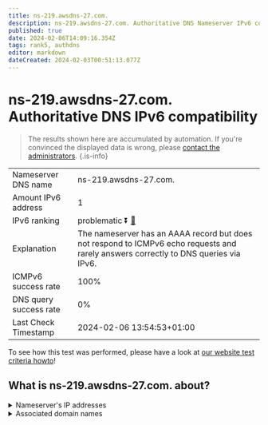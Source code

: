 ```yaml
---
title: ns-219.awsdns-27.com.
description: ns-219.awsdns-27.com. Authoritative DNS Nameserver IPv6 compatibility
published: true
date: 2024-02-06T14:09:16.354Z
tags: rank5, authdns
editor: markdown
dateCreated: 2024-02-03T00:51:13.077Z
---
```


# ns-219.awsdns-27.com. Authoritative DNS IPv6 compatibility

> The results shown here are accumulated by automation. If you're convinced the displayed data is wrong, please [contact the administrators](/howto/chat). 
{.is-info}




|   |   |
| - | - |
| Nameserver DNS name | ns-219.awsdns-27.com.
| Amount IPv6 address | 1
| IPv6 ranking | problematic :arrow_double_down: [🔗](/howto/ranking) |
| Explanation | The nameserver has an AAAA record but does not respond to ICMPv6 echo requests and rarely answers correctly to DNS queries via IPv6. |
| ICMPv6 success rate | 100%|
| DNS query success rate | 0% |
| Last Check Timestamp | 2024-02-06 13:54:53+01:00 |

To see how this test was performed, please have a look at [our website test criteria howto](/howto/testcriteria/authdns)!


## What is ns-219.awsdns-27.com. about?




<details>
<summary>Nameserver's IP addresses</summary>

2600:9000:5300:db00::1

</details>



<details>
<summary>Associated domain names</summary>

www.twitch.tv

</details>
